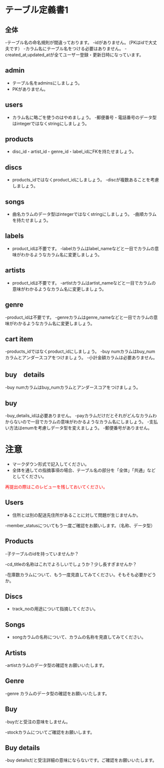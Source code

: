 # テーブル定義書1
## 全体
-テーブル名の命名規則が間違っております。
-idがありません。（PKはidで大丈夫です）
-カラム名にテーブル名をつける必要はありません。
-created_at,updated_atが全てユーザー登録・更新日時になっています。

## admin
- テーブル名をadminsにしましょう。
- PKがありません。

## users
- カラム名に略ごを使うのはやめましょう。
-郵便番号・電話番号のデータ型はintegerではなくstringにしましょう。

## products
- disc_id・artist_id・genre_id・label_idにFKを持たせましょう。

## discs
- products_idではなくproduct_idにしましょう。
-discが複数あることを考慮しましょう。

## songs
- 曲名カラムのデータ型はintegerではなくstringにしましょう。
-曲順カラムを持たせましょう。

## labels
- product_idは不要です。
-labelカラムはlabel_nameなどと一目でカラムの意味がわかるようなカラム名に変更しましょう。

## artists
- product_idは不要です。
-artistカラムはartist_nameなどと一目でカラムの意味がわかるようなカラム名に変更しましょう。

## genre
-product_idは不要です。
-genreカラムはgenre_nameなどと一目でカラムの意味がわかるようなカラム名に変更しましょう。


## cart item
-products_idではなくproduct_idにしましょう。
-buy numカラムはbuy_numカラムとアンダースコアをつけましょう。
-小計金額カラムは必要ありません。

## buy　details
-buy numカラムはbuy_numカラムとアンダースコアをつけましょう。

## buy
-buy_details_idは必要ありません。
-payカラムだけだとそれがどんなカラムわからないので一目でカラムの意味がわかるようなカラム名にしましょう。
-支払い方法はenumを考慮しデータ型を変えましょう。
-郵便番号がありません。

# 注意
* マークダウン形式で記入してください。
* 全体を通しての指摘事項の場合、テーブル名の部分を「全体」「共通」などとしてください。

<font color="Red">再提出の際はこのレビューを残しておいてください。</font>

## Users
- 住所とは別の配送先住所があることに対して問題が生じませんか。

-member_statusについてもう一度ご確認をお願いします。（名称、データ型）

## Products
-子テーブルのidを持っていませんか？

-cd_titleの名称はこれでよろしいでしょうか？少し長すぎませんか？

-在庫数カラムについて、もう一度見直してみてください。そもそも必要かどうか。

## Discs
- track_noの用途について指摘してください。

## Songs
- songカラムの名称について、カラムの名称を見直してみてください。

## Artists
-artistカラムのデータ型の確認をお願いいたします。

## Genre
-genre カラムのデータ型の確認をお願いいたします。

## Buy
-buyだと受注の意味をしません。

-stockカラムについてご確認をお願いします。

## Buy details
-buy detailsだと受注詳細の意味にならないです。ご確認をお願いいたします。
